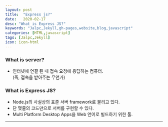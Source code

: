 ```yaml
---
layout: post
title:  "Express js?" 
date:   2020-02-17
desc: "What is Express JS?"
keywords: "Jalpc,Jekyll,gh-pages,website,blog,javascript"
categories: [HTML,javascript]
tags: [Jalpc,Jekyll]
icon: icon-html
---
```

### What is server?
- 인터넷에 연결 된 내 접속 요청에 응답하는 컴퓨터.   
(즉, 접속을 받아주는 무언가)  

### What is Express JS?  
- Node.js의 사실상의 표준 서버 framework로 불리고 있다.
- 단 몇줄의 코드만으로 서버를 구현할 수 있다.  
- Multi Platform Desktop Apps을 Web 언어로 빌드하기 위한 툴.   


--- 
